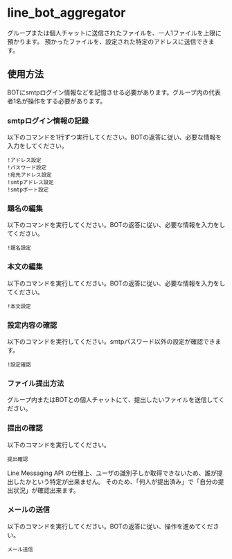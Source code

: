 # line_bot_aggregator
グループまたは個人チャットに送信されたファイルを、一人1ファイルを上限に預かります。
預かったファイルを、設定された特定のアドレスに送信できます。

## 使用方法
BOTにsmtpログイン情報などを記憶させる必要があります。グループ内の代表者1名が操作をする必要があります。

### smtpログイン情報の記録
以下のコマンドを1行ずつ実行してください。BOTの返答に従い、必要な情報を入力をしてください。
```
!アドレス設定
!パスワード設定
!宛先アドレス設定
!smtpアドレス設定
!smtpポート設定
```

### 題名の編集
以下のコマンドを実行してください。BOTの返答に従い、必要な情報を入力をしてください。
```
!題名設定
```

### 本文の編集
以下のコマンドを実行してください。BOTの返答に従い、必要な情報を入力をしてください。
```
!本文設定
```

### 設定内容の確認
以下のコマンドを実行してください。smtpパスワード以外の設定が確認できます。
```
!設定確認
```

### ファイル提出方法
グループ内またはBOTとの個人チャットにて、提出したいファイルを送信してください。

### 提出の確認
以下のコマンドを実行してください。
```
提出確認
```
Line Messaging API の仕様上、ユーザの識別子しか取得できないため、誰が提出したかという特定が出来ません。
そのため、「何人が提出済み」で「自分の提出状況」が確認出来ます。

### メールの送信
以下のコマンドを実行してください。BOTの返答に従い、操作を進めてください。
```
メール送信
```
